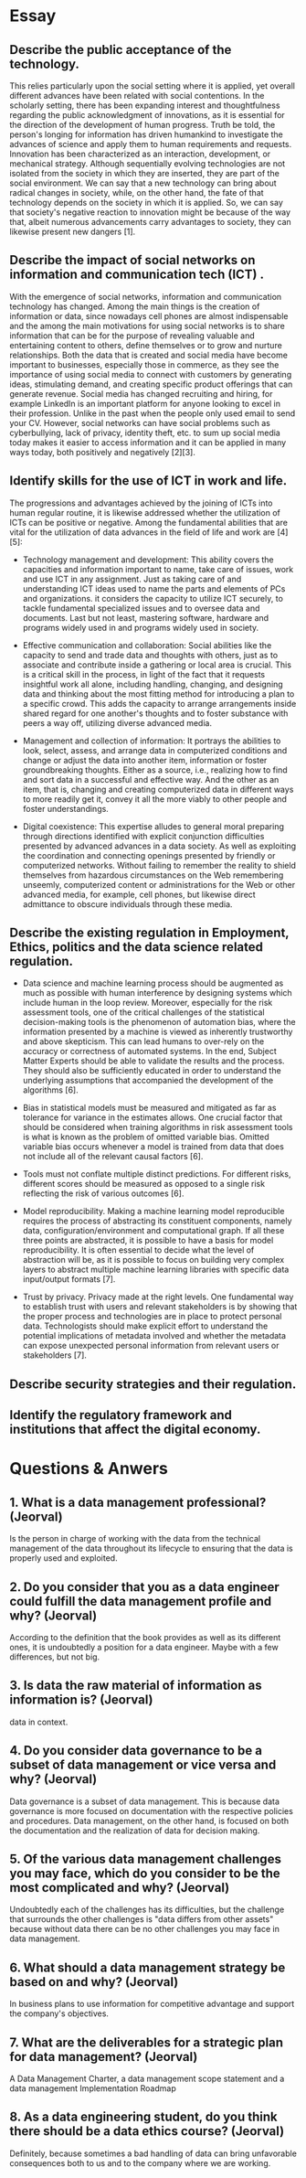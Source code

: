 # Essay

## Describe the public acceptance of the technology.
This relies particularly upon the social setting where it is applied, yet overall different advances have been related with social contentions. In the scholarly setting, there has been expanding interest and thoughtfulness regarding the public acknowledgment of innovations, as it is essential for the direction of the development of human progress. Truth be told, the person's longing for information has driven humankind to investigate the advances of science and apply them to human requirements and requests. Innovation has been characterized as an interaction, development, or mechanical strategy. Although sequentially evolving technologies are not isolated from the society in which they are inserted, they are part of the social environment. We can say that a new technology can bring about radical changes in society, while, on the other hand, the fate of that technology depends on the society in which it is applied. So, we can say that society's negative reaction to innovation might be because of the way that, albeit numerous advancements carry advantages to society, they can likewise present new dangers [1].


## Describe the impact of social networks on information and communication tech (ICT) .
With the emergence of social networks, information and communication technology has changed. Among the main things is the creation of information or data, since nowadays cell phones are almost indispensable and the among the main motivations for using social networks is to share information that can be for the purpose of revealing valuable and entertaining content to others, define themselves or to grow and nurture relationships. Both the data that is created and social media have become important to businesses, especially those in commerce, as they see the importance of using social media to connect with customers by generating ideas, stimulating demand, and creating specific product offerings that can generate revenue. Social media has changed recruiting and hiring, for example LinkedIn is an important platform for anyone looking to excel in their profession. Unlike in the past when the people only used email to send your CV. However, social networks can have social problems such as cyberbullying, lack of privacy, identity theft, etc. to sum up social media today makes it easier to access information and it can be applied in many ways today, both positively and negatively [2][3].



## Identify skills for the use of ICT in work and life.

The progressions and advantages achieved by the joining of ICTs into human regular routine, it is likewise addressed whether the utilization of ICTs can be positive or negative. Among the fundamental abilities that are vital for the utilization of data advances in the field of life and work are [4][5]: 

* Technology management and development: This ability covers the capacities and information important to name, take care of issues, work and use ICT in any assignment. Just as taking care of and understanding ICT ideas used to name the parts and elements of PCs and organizations. it considers the capacity to utilize ICT securely, to tackle fundamental specialized issues and to oversee data and documents. Last but not least, mastering software, hardware and programs widely used in and programs widely used in society. 

* Effective communication and collaboration: Social abilities like the capacity to send and trade data and thoughts with others, just as to associate and contribute inside a gathering or local area is crucial. This is a critical skill in the process, in light of the fact that it requests insightful work all alone, including handling, changing, and designing data and thinking about the most fitting method for introducing a plan to a specific crowd. This adds the capacity to arrange arrangements inside shared regard for one another's thoughts and to foster substance with peers a way off, utilizing diverse advanced media. 

* Management and collection of information: It portrays the abilities to look, select, assess, and arrange data in computerized conditions and change or adjust the data into another item, information or foster groundbreaking thoughts. Either as a source, i.e., realizing how to find and sort data in a successful and effective way. And the other as an item, that is, changing and creating computerized data in different ways to more readily get it, convey it all the more viably to other people and foster understandings. 

* Digital coexistence: This expertise alludes to general moral preparing through directions identified with explicit conjunction difficulties presented by advanced advances in a data society. As well as exploiting the coordination and connecting openings presented by friendly or computerized networks. Without failing to remember the reality to shield themselves from hazardous circumstances on the Web remembering unseemly, computerized content or administrations for the Web or other advanced media, for example, cell phones, but likewise direct admittance to obscure individuals through these media. 

## Describe the existing regulation in Employment, Ethics, politics and the data science related regulation.

* Data science and machine learning process should be augmented as much as possible with human interference by designing systems which include human in the loop review. Moreover, especially for the risk assessment tools, one of the critical challenges of the statistical decision-making tools is the phenomenon of automation bias, where the information presented by a machine is viewed as inherently trustworthy and above skepticism. This can lead humans to over-rely on the accuracy or correctness of automated systems. In the end, Subject Matter Experts should be able to validate the results and the process. They should also be sufficiently educated in order to understand the underlying assumptions that accompanied the development of the algorithms [6]. 

* Bias in statistical models must be measured and mitigated as far as tolerance for variance in the estimates allows. One crucial factor that should be considered when training algorithms in risk assessment tools is what is known as the problem of omitted variable bias. Omitted variable bias occurs whenever a model is trained from data that does not include all of the relevant causal factors [6]. 

* Tools must not conflate multiple distinct predictions. For different risks, different scores should be measured as opposed to a single risk reflecting the risk of various outcomes [6]. 

+ Model reproducibility. Making a machine learning model reproducible requires the process of abstracting its constituent components, namely data, configuration/environment and computational graph. If all these three points are abstracted, it is possible to have a basis for model reproducibility. It is often essential to decide what the level of abstraction will be, as it is possible to focus on building very complex layers to abstract multiple machine learning libraries with specific data input/output formats [7]. 

* Trust by privacy. Privacy made at the right levels. One fundamental way to establish trust with users and relevant stakeholders is by showing that the proper process and technologies are in place to protect personal data. Technologists should make explicit effort to understand the potential implications of metadata involved and whether the metadata can expose unexpected personal information from relevant users or stakeholders [7]. 

 


## Describe security strategies and their regulation.


## Identify the regulatory framework and institutions that affect the digital economy.


# Questions & Anwers


## 1. What is a data management professional? (Jeorval)

 Is the person in charge of working with the data from the technical management of the data throughout its lifecycle to ensuring that the data is properly used and exploited. 

## 2. Do you consider that you as a data engineer could fulfill the data management profile and why? (Jeorval)

According to the definition that the book provides as well as its different ones, it is undoubtedly a position for a data engineer. Maybe with a few differences, but not big. 

## 3. Is data the raw material of information as information is? (Jeorval)

data in context. 


## 4. Do you consider data governance to be a subset of data management or vice versa and why? (Jeorval)

Data governance is a subset of data management. This is because data governance is more focused on documentation with the respective policies and procedures. Data management, on the other hand, is focused on both the documentation and the realization of data for decision making. 

## 5. Of the various data management challenges you may face, which do you consider to be the most complicated and why? (Jeorval)

Undoubtedly each of the challenges has its difficulties, but the challenge that surrounds the other challenges is "data differs from other assets" because without data there can be no other challenges you may face in data management. 

## 6. What should a data management strategy be based on and why? (Jeorval)

In business plans to use information for competitive advantage and support the company's objectives. 

## 7. What are the deliverables for a strategic plan for data management? (Jeorval)

A Data Management Charter, a data management scope statement and a data management Implementation Roadmap 

## 8. As a data engineering student, do you think there should be a data ethics course? (Jeorval)

Definitely, because sometimes a bad handling of data can bring unfavorable consequences both to us and to the company where we are working. 
